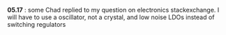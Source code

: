 **05.17** : some Chad replied to my question on electronics stackexchange. I will have to use a oscillator, not a crystal, and low noise LDOs instead of switching regulators